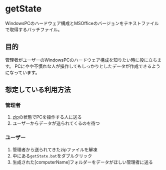 # getState

WindowsPCのハードウェア構成とMSOfficeのバージョンをテキストファイルで取得するバッチファイル。

## 目的

管理者がユーザーのWindowsPCのハードウェア構成を知りたい時に役に立ちます。
PCにやや不慣れな人が操作してもしっかりとしたデータが作成できるようになっています。

## 想定している利用方法

###  管理者

1. [zip](https://github.com/Ogurana17/getState/archive/refs/heads/main.zip)の状態でPCを操作する人に送る
2. ユーザーからデータが送られてくるのを待つ

### ユーザー

1. 管理者から送られてきたzipファイルを解凍
2. 中にある`getState.bat`をダブルクリック
3. 生成された[computerName]フォルダーをデータがほしい管理者に送る
